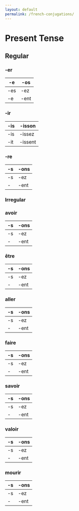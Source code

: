 ```yaml
---
layout: default
permalink: /french-conjugations/
---
```


# Present Tense

## Regular

### -er

| -e | -os |		
|---|---|
| -es | -ez |
| -e | -ent |

### -ir

| -is | -isson |
|---|---|
| -is | -issez |
| -it | -issent |

### -re

| -s | -ons |
|---|---|
| -s | -ez |
| - | -ent |

### Irregular

### avoir

| -s | -ons |
|---|---|
| -s | -ez |
| - | -ent |

### être


| -s | -ons |
|---|---|
| -s | -ez |
| - | -ent |

### aller

| -s | -ons |
|---|---|
| -s | -ez |
| - | -ent |

### faire

| -s | -ons |
|---|---|
| -s | -ez |
| - | -ent |

### savoir

| -s | -ons |
|---|---|
| -s | -ez |
| - | -ent |

### valoir

| -s | -ons |
|---|---|
| -s | -ez |
| - | -ent |

### mourir

| -s | -ons |
|---|---|
| -s | -ez |
| - | -ent |